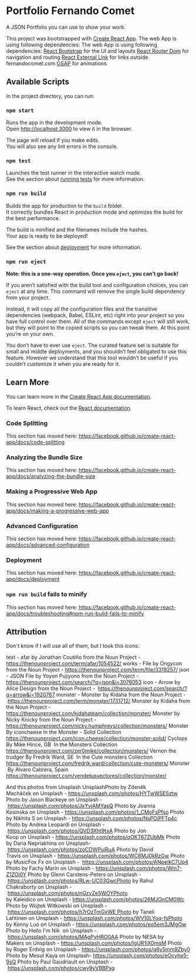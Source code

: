 # Portfolio Fernando Comet
A JSON Portfolio you can use to show your work.

This project was bootstrapped with [Create React App](https://github.com/facebook/create-react-app).
The web App is using following dependencies:
The web App is using following dependencies:
[React Bootstrap](https://www.npmjs.com/package/react-bootstrap) for the UI and layouts
[React Router Dom](https://www.npmjs.com/package/react-router-dom) for navigation and routing
[React External Link](https://www.npmjs.com/package/react-external-link) for links outside fernandocomet.com
[GSAP](https://www.npmjs.com/package/gsap) for animations


## Available Scripts

In the project directory, you can run:

### `npm start`

Runs the app in the development mode.<br />
Open [http://localhost:3000](http://localhost:3000) to view it in the browser.

The page will reload if you make edits.<br />
You will also see any lint errors in the console.

### `npm test`

Launches the test runner in the interactive watch mode.<br />
See the section about [running tests](https://facebook.github.io/create-react-app/docs/running-tests) for more information.

### `npm run build`

Builds the app for production to the `build` folder.<br />
It correctly bundles React in production mode and optimizes the build for the best performance.

The build is minified and the filenames include the hashes.<br />
Your app is ready to be deployed!

See the section about [deployment](https://facebook.github.io/create-react-app/docs/deployment) for more information.

### `npm run eject`

**Note: this is a one-way operation. Once you `eject`, you can’t go back!**

If you aren’t satisfied with the build tool and configuration choices, you can `eject` at any time. This command will remove the single build dependency from your project.

Instead, it will copy all the configuration files and the transitive dependencies (webpack, Babel, ESLint, etc) right into your project so you have full control over them. All of the commands except `eject` will still work, but they will point to the copied scripts so you can tweak them. At this point you’re on your own.

You don’t have to ever use `eject`. The curated feature set is suitable for small and middle deployments, and you shouldn’t feel obligated to use this feature. However we understand that this tool wouldn’t be useful if you couldn’t customize it when you are ready for it.

## Learn More

You can learn more in the [Create React App documentation](https://facebook.github.io/create-react-app/docs/getting-started).

To learn React, check out the [React documentation](https://reactjs.org/).

### Code Splitting

This section has moved here: https://facebook.github.io/create-react-app/docs/code-splitting

### Analyzing the Bundle Size

This section has moved here: https://facebook.github.io/create-react-app/docs/analyzing-the-bundle-size

### Making a Progressive Web App

This section has moved here: https://facebook.github.io/create-react-app/docs/making-a-progressive-web-app

### Advanced Configuration

This section has moved here: https://facebook.github.io/create-react-app/docs/advanced-configuration

### Deployment

This section has moved here: https://facebook.github.io/create-react-app/docs/deployment

### `npm run build` fails to minify

This section has moved here: https://facebook.github.io/create-react-app/docs/troubleshooting#npm-run-build-fails-to-minify

## Attribution
Don´t know if I will use all of them, but I took this icons:

text - afar by Jonathan Coutiño from the Noun Project - https://thenounproject.com/term/afar/1054522/
works - File by Ongycon from the Noun Project - https://thenounproject.com/term/file/3319257/
json - JSON File by Yoyon Pujiyono from the Noun Project - https://thenounproject.com/search/?q=json&i=3076053
icon - Arrow by Alice Design from the Noun Project -  https://thenounproject.com/search/?q=arrow&i=1920767
monster - Monster by Kidaha from the Noun Project -  https://thenounproject.com/term/monster/1731712/
Monster by Kidaha from the Noun Project - https://thenounproject.com/kidahateam/collection/monster/
Monster by Nicky Knicky from the Noun Project - https://thenounproject.com/nicky.humphreys/collection/monsters/
Monster By iconcheese In the Monster - Solid Collection https://thenounproject.com/icon.cheese/collection/monster-solid/
Cyclops By Mike Hince, GB  In the Monsters Collection https://thenounproject.com/zer0mike/collection/monsters/
Vernon the trudger By Fredrik Ward, SE  In the Cute monsters Collection https://thenounproject.com/fredrik.ward/collection/cute-monsters/
Monster  By Alvaro Cabrera, Spain https://thenounproject.com/vendetusvectores/collection/monster/

And this photos from Unsplash
UnsplashPhoto by Zdeněk Macháček on Unsplash - https://unsplash.com/photos/HYTwWSE5ztw
Photo by Jason Blackeye on Unsplash - https://unsplash.com/photos/JxYvjAMYasQ
Photo by Joanna Kosinska on Unsplash - https://unsplash.com/photos/1_CMoFsPfso
Photo by Nikhita S on Unsplash - https://unsplash.com/photos/NsPDiPFTp4c
Photo by Andrea Leopardi on Unsplash - https://unsplash.com/photos/QVD3Xht9txA
Photo by Jon Koop on Unsplash - https://unsplash.com/photos/qOKT67ZUbMk
Photo by Daria Nepriakhina on Unsplash- https://unsplash.com/photos/zoCDWPuiRuA
Photo by David Travis on Unsplash - https://unsplash.com/photos/WC6MJ0kRzGw
Photo by MusicFox Fx on Unsplash -  https://unsplash.com/photos/ANpeikC7Up4
Photo by Fachy Marín on Unsplash - https://unsplash.com/photos/Wm7-Z1ZOi0Y
Photo by Glenn Carstens-Peters on Unsplash - https://unsplash.com/photos/RLw-UC03GwcPhoto by Rahul Chakraborty on Unsplash - https://unsplash.com/photos/nGzvZe1iWOYPhoto by Kaleidico on Unsplash - https://unsplash.com/photos/26MJGnCM0Wc
Photo by Wojtek Witkowski on Unsplash - https://unsplash.com/photos/h7rOzTmGxWE Photo by Taneli Lahtinen on Unsplash - https://unsplash.com/photos/WV10LYoq-fsPhoto by Kenny Luo on Unsplash - https://unsplash.com/photos/eq5em3JMgOw
Photo by Hello I'm Nik  on Unsplash - https://unsplash.com/photos/MAgPyHRO0AA
Photo by NESA by Makers on Unsplash - https://unsplash.com/photos/IgUR1iX0mqM
Photo by Roger Erdvig on Unsplash - https://unsplash.com/photos/g6y5mm9Zby0
Photo by Mesut Kaya on Unsplash- https://unsplash.com/photos/eOcyhe5-9sQ
Photo by Paul Gaudriault on Unsplash - https://unsplash.com/photos/cwy9yVBBPxg
